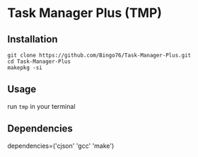 
# Task Manager Plus (TMP)

## Installation
`git clone https://github.com/Bingo76/Task-Manager-Plus.git`<br/>`cd Task-Manager-Plus`<br/>`makepkg -si`

## Usage
run `tmp` in your terminal

## Dependencies
dependencies=('cjson' 'gcc' 'make')

